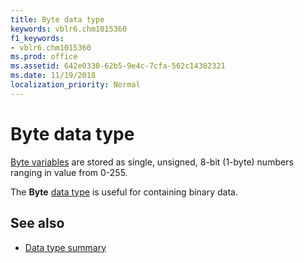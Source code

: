```yaml
---
title: Byte data type
keywords: vblr6.chm1015360
f1_keywords:
- vblr6.chm1015360
ms.prod: office
ms.assetid: 642e0330-62b5-9e4c-7cfa-562c14302321
ms.date: 11/19/2018
localization_priority: Normal
---
```



# Byte data type

[Byte variables](../../Glossary/vbe-glossary.md#byte-data-type) are stored as single, unsigned, 8-bit (1-byte) numbers ranging in value from 0-255.

The **Byte** [data type](../../Glossary/vbe-glossary.md#data-type) is useful for containing binary data.

## See also

- [Data type summary](data-type-summary.md)

